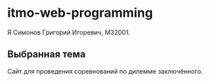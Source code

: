 # itmo-web-programming
Я Симонов Григорий Игоревич, M32001. 
## Выбранная тема
Сайт для проведения соревнований по дилемме заключённого.

